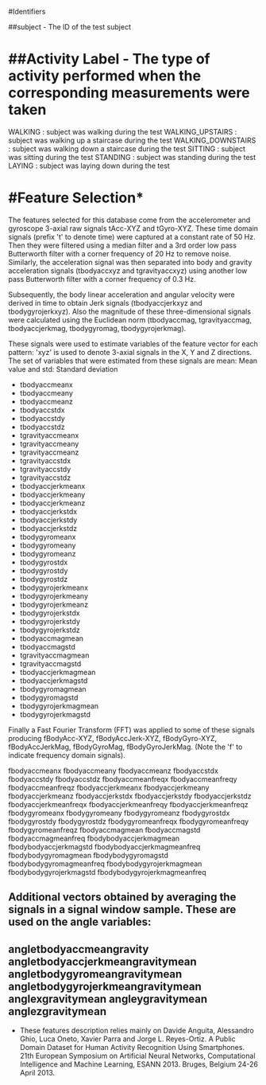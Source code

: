 
#Identifiers

##subject - The ID of the test subject

##Activity Label - The type of activity performed when the corresponding measurements were taken
================

WALKING : subject was walking during the test
WALKING_UPSTAIRS : subject was walking up a staircase during the test
WALKING_DOWNSTAIRS : subject was walking down a staircase during the test
SITTING : subject was sitting during the test
STANDING : subject was standing during the test
LAYING : subject was laying down during the test

#Feature Selection*
=================

The features selected for this database come from the accelerometer and gyroscope 3-axial raw signals tAcc-XYZ and tGyro-XYZ. These time domain signals (prefix 't' to denote time) were captured at a constant rate of 50 Hz. Then they were filtered using a median filter and a 3rd order low pass Butterworth filter with a corner frequency of 20 Hz to remove noise. Similarly, the acceleration signal was then separated into body and gravity acceleration signals (tbodyaccxyz and tgravityaccxyz) using another low pass Butterworth filter with a corner frequency of 0.3 Hz.

Subsequently, the body linear acceleration and angular velocity were derived in time to obtain Jerk signals (tbodyaccjerkxyz and tbodygyrojerkxyz). Also the magnitude of these three-dimensional signals were calculated using the Euclidean norm (tbodyaccmag, tgravityaccmag, tbodyaccjerkmag, tbodygyromag, tbodygyrojerkmag).  

These signals were used to estimate variables of the feature vector for each pattern: 'xyz' is used to denote 3-axial signals in the X, Y and Z directions. The set of variables that were estimated from these signals are mean: Mean value and std: Standard deviation

+ tbodyaccmeanx
+ tbodyaccmeany
+ tbodyaccmeanz
+ tbodyaccstdx
+ tbodyaccstdy
+ tbodyaccstdz
+ tgravityaccmeanx
+ tgravityaccmeany
+ tgravityaccmeanz
+ tgravityaccstdx
+ tgravityaccstdy
+ tgravityaccstdz
+ tbodyaccjerkmeanx
+ tbodyaccjerkmeany
+ tbodyaccjerkmeanz
+ tbodyaccjerkstdx
+ tbodyaccjerkstdy
+ tbodyaccjerkstdz
+ tbodygyromeanx
+ tbodygyromeany
+ tbodygyromeanz
+ tbodygyrostdx
+ tbodygyrostdy
+ tbodygyrostdz
+ tbodygyrojerkmeanx
+ tbodygyrojerkmeany
+ tbodygyrojerkmeanz
+ tbodygyrojerkstdx
+ tbodygyrojerkstdy
+ tbodygyrojerkstdz
+ tbodyaccmagmean
+ tbodyaccmagstd
+ tgravityaccmagmean
+ tgravityaccmagstd
+ tbodyaccjerkmagmean
+ tbodyaccjerkmagstd
+ tbodygyromagmean
+ tbodygyromagstd
+ tbodygyrojerkmagmean
+ tbodygyrojerkmagstd

Finally a Fast Fourier Transform (FFT) was applied to some of these signals producing fBodyAcc-XYZ, fBodyAccJerk-XYZ, fBodyGyro-XYZ, fBodyAccJerkMag, fBodyGyroMag, fBodyGyroJerkMag. (Note the 'f' to indicate frequency domain signals). 

fbodyaccmeanx
fbodyaccmeany
fbodyaccmeanz
fbodyaccstdx
fbodyaccstdy
fbodyaccstdz
fbodyaccmeanfreqx
fbodyaccmeanfreqy
fbodyaccmeanfreqz
fbodyaccjerkmeanx
fbodyaccjerkmeany
fbodyaccjerkmeanz
fbodyaccjerkstdx
fbodyaccjerkstdy
fbodyaccjerkstdz
fbodyaccjerkmeanfreqx
fbodyaccjerkmeanfreqy
fbodyaccjerkmeanfreqz
fbodygyromeanx
fbodygyromeany
fbodygyromeanz
fbodygyrostdx
fbodygyrostdy
fbodygyrostdz
fbodygyromeanfreqx
fbodygyromeanfreqy
fbodygyromeanfreqz
fbodyaccmagmean
fbodyaccmagstd
fbodyaccmagmeanfreq
fbodybodyaccjerkmagmean
fbodybodyaccjerkmagstd
fbodybodyaccjerkmagmeanfreq
fbodybodygyromagmean
fbodybodygyromagstd
fbodybodygyromagmeanfreq
fbodybodygyrojerkmagmean
fbodybodygyrojerkmagstd
fbodybodygyrojerkmagmeanfreq

Additional vectors obtained by averaging the signals in a signal window sample. These are used on the angle variables:
---
angletbodyaccmeangravity
angletbodyaccjerkmeangravitymean
angletbodygyromeangravitymean
angletbodygyrojerkmeangravitymean
anglexgravitymean
angleygravitymean
anglezgravitymean
---
* These features description relies mainly on Davide Anguita, Alessandro Ghio, Luca Oneto, Xavier Parra and Jorge L. Reyes-Ortiz. A Public Domain Dataset for Human Activity Recognition Using Smartphones. 21th European Symposium on Artificial Neural Networks, Computational Intelligence and Machine Learning, ESANN 2013. Bruges, Belgium 24-26 April 2013.

